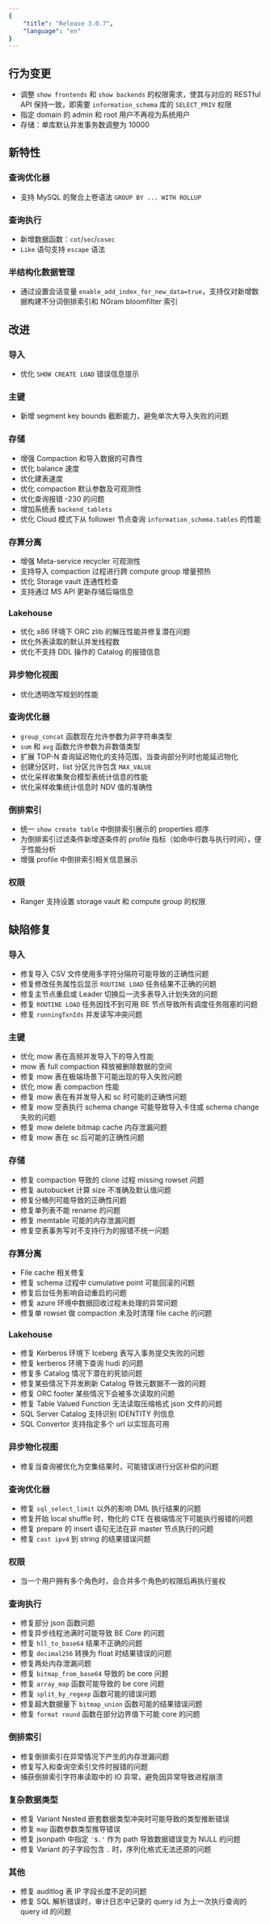 ```yaml
---
{
    "title": "Release 3.0.7",
    "language": "en"
}
---
```


## 行为变更

- 调整 `show frontends` 和 `show backends` 的权限需求，使其与对应的 RESTful API 保持一致，即需要 `information_schema` 库的 `SELECT_PRIV` 权限
- 指定 domain 的 admin 和 root 用户不再视为系统用户
- 存储：单库默认并发事务数调整为 10000 

## 新特性

### 查询优化器

- 支持 MySQL 的聚合上卷语法 `GROUP BY ... WITH ROLLUP` 

### 查询执行

- 新增数据函数：`cot`/`sec`/`cosec`
- `Like` 语句支持 `escape` 语法

### 半结构化数据管理

- 通过设置会话变量 `enable_add_index_for_new_data=true`，支持仅对新增数据构建不分词倒排索引和 NGram bloomfilter 索引


## 改进

### 导入

- 优化 `SHOW CREATE LOAD` 错误信息提示

### 主键

- 新增 segment key bounds 截断能力，避免单次大导入失败的问题

### 存储

- 增强 Compaction 和导入数据的可靠性
- 优化 balance 速度
- 优化建表速度
- 优化 compaction 默认参数及可观测性
- 优化查询报错 -230 的问题 
- 增加系统表 `backend_tablets` 
- 优化 Cloud 模式下从 follower 节点查询 `information_schema.tables` 的性能

### 存算分离

- 增强 Meta-service recycler 可观测性
- 支持导入 compaction 过程进行跨 compute group 增量预热
- 优化 Storage vault 连通性检查
- 支持通过 MS API 更新存储后端信息

### Lakehouse

- 优化 x86 环境下 ORC zlib 的解压性能并修复潜在问题
- 优化外表读取的默认并发线程数
- 优化不支持 DDL 操作的 Catalog 的报错信息

### 异步物化视图

- 优化透明改写规划的性能

### 查询优化器

- `group_concat` 函数现在允许参数为非字符串类型
- `sum` 和 `avg` 函数允许参数为非数值类型
- 扩展 TOP-N 查询延迟物化的支持范围，当查询部分列时也能延迟物化
- 创建分区时，list 分区允许包含 `MAX_VALUE`
- 优化采样收集聚合模型表统计信息的性能
- 优化采样收集统计信息时 NDV 值的准确性 

### 倒排索引

- 统一 `show create table` 中倒排索引展示的 properties 顺序 
- 为倒排索引过滤条件新增逐条件的 profile 指标（如命中行数与执行时间），便于性能分析 
- 增强 profile 中倒排索引相关信息展示

### 权限

- Ranger 支持设置 storage vault 和 compute group 的权限

## 缺陷修复

### 导入

- 修复导入 CSV 文件使用多字符分隔符可能导致的正确性问题
- 修复修改任务属性后显示 `ROUTINE LOAD` 任务结果不正确的问题
- 修复主节点重启或 Leader 切换后一流多表导入计划失效的问题
- 修复 `ROUTINE LOAD` 任务因找不到可用 BE 节点导致所有调度任务阻塞的问题
- 修复 `runningTxnIds` 并发读写冲突问题

### 主键

- 优化 mow 表在高频并发导入下的导入性能 
- mow 表 full compaction 释放被删除数据的空间
- 修复 mow 表在极端场景下可能出现的导入失败问题 
- 优化 mow 表 compaction 性能
- 修复 mow 表在有并发导入和 sc 时可能的正确性问题
- 修复 mow 空表执行 schema change 可能导致导入卡住或 schema change 失败的问题 
- 修复 mow delete bitmap cache 内存泄漏问题
- 修复 mow 表在 sc 后可能的正确性问题

### 存储

- 修复 compaction 导致的 clone 过程 missing rowset 问题
- 修复 autobucket 计算 size 不准确及默认值问题 
- 修复分桶列可能导致的正确性问题
- 修复单列表不能 rename 的问题
- 修复 memtable 可能的内存泄漏问题
- 修复空表事务写对不支持行为的报错不统一问题

### 存算分离

- File cache 相关修复
- 修复 schema 过程中 cumulative point 可能回滚的问题
- 修复后台任务影响自动重启的问题
- 修复 azure 环境中数据回收过程未处理的异常问题
- 修复单 rowset 做 compaction 未及时清理 file cache 的问题

### Lakehouse

- 修复 Kerberos 环境下 Iceberg 表写入事务提交失败的问题
- 修复 kerberos 环境下查询 hudi 的问题
- 修复多 Catalog 情况下潜在的死锁问题
- 修复某些情况下并发刷新 Catalog 导致元数据不一致的问题 
- 修复 ORC footer 某些情况下会被多次读取的问题 
- 修复 Table Valued Function 无法读取压缩格式 json 文件的问题
- SQL Server Catalog 支持识别 IDENTITY 列信息
- SQL Convertor 支持指定多个 url 以实现高可用

### 异步物化视图

- 修复当查询被优化为空集结果时，可能错误进行分区补偿的问题

### 查询优化器

- 修复 `sql_select_limit` 以外的影响 DML 执行结果的问题
- 修复开始 local shuffle 时，物化的 CTE 在极端情况下可能执行报错的问题 
- 修复 prepare 的 insert 语句无法在非 master 节点执行的问题
- 修复 `cast ipv4` 到 string 的结果错误问题 

### 权限

- 当一个用户拥有多个角色时，会合并多个角色的权限后再执行鉴权

### 查询执行

- 修复部分 json 函数问题
- 修复异步线程池满时可能导致 BE Core 的问题
- 修复 `hll_to_base64` 结果不正确的问题
- 修复 `decimal256` 转换为 float 时结果错误的问题
- 修复两处内存泄漏问题
- 修复 `bitmap_from_base64` 导致的 be core 问题
- 修复 `array_map` 函数可能导致的 be core 问题 
- 修复 `split_by_regexp` 函数可能的错误问题
- 修复超大数据量下 `bitmap_union` 函数可能的结果错误问题
- 修复 `format round` 函数在部分边界值下可能 core 的问题

### 倒排索引

- 修复倒排索引在异常情况下产生的内存泄漏问题
- 修复写入和查询空索引文件时报错的问题
- 捕获倒排索引字符串读取中的 IO 异常，避免因异常导致进程崩溃

### 复杂数据类型

- 修复 Variant Nested 嵌套数据类型冲突时可能导致的类型推断错误
- 修复 `map` 函数参数类型推导错误
- 修复 jsonpath 中指定 `'$.'` 作为 path 导致数据错误变为 NULL 的问题
- 修复 Variant 的子字段包含 `.` 时，序列化格式无法还原的问题

### 其他

- 修复 auditlog 表 IP 字段长度不足的问题
- 修复 SQL 解析错误时，审计日志中记录的 query id 为上一次执行查询的 query id 的问题 